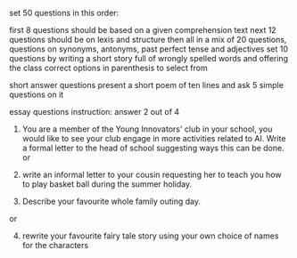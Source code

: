 set 50 questions in this order:

first 8 questions should be based on a given comprehension text
next 12 questions should be on lexis and structure
then all in a mix of 20 questions, questions on synonyms, antonyms, past perfect tense and adjectives
set 10 questions by writing a short story full of wrongly spelled words and offering the class correct options in parenthesis to select from

short answer questions
present a short poem of ten lines and ask 5 simple questions on it

essay questions
instruction: answer 2 out of 4
1. You are a member of the Young Innovators' club in your school, you would like to see your club engage in more activities related to AI. Write a formal letter to the head of school suggesting ways this can be done.
or

2. write an informal letter to your cousin requesting her to teach you how to play basket ball during the summer holiday.
3. Describe your favourite whole family outing day.

or

4. rewrite your favourite fairy tale story using your own choice of names for the characters